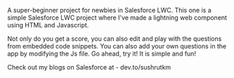 A super-beginner project for newbies in Salesforce LWC.
This one is a simple Salesforce LWC project where I've made a lightning web component using HTML and Javascript.

Not only do you get a score, you can also edit and play with the questions from embedded code snippets. You can also add your own questions in the app by modifying the Js file.
Go ahead, try it! It is simple and fun!

Check out my blogs on Salesforce at - dev.to/sushrutkm
